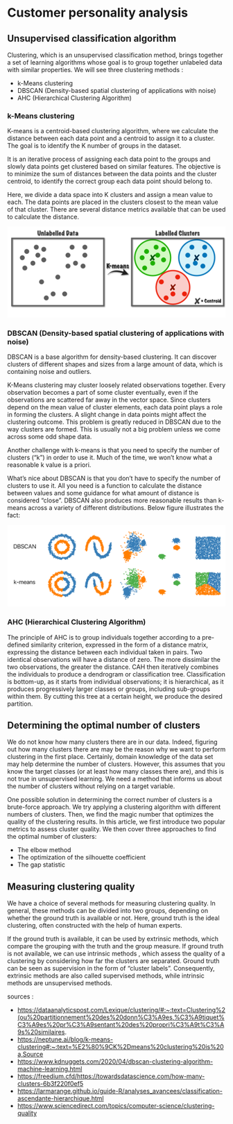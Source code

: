 # Customer personality analysis

## Unsupervised classification algorithm
Clustering, which is an unsupervised classification method, brings together a set of learning algorithms whose goal is to group together unlabeled data with similar properties.
We will see three clustering methods : 
- k-Means clustering
- DBSCAN (Density-based spatial clustering of applications with noise)
- AHC (Hierarchical Clustering Algorithm)

  
### k-Means clustering
K-means is a centroid-based clustering algorithm, where we calculate the distance between each data point and a centroid to assign it to a cluster. The goal is to identify the K number of groups in the dataset. 

It is an iterative process of assigning each data point to the groups and slowly data points get clustered based on similar features. The objective is to minimize the sum of distances between the data points and the cluster centroid, to identify the correct group each data point should belong to. 

Here, we divide a data space into K clusters and assign a mean value to each. The data points are placed in the clusters closest to the mean value of that cluster. There are several distance metrics available that can be used to calculate the distance. 

![k-means representation](./media/1_rw8IUza1dbffBhiA4i0GNQ.png)


### DBSCAN (Density-based spatial clustering of applications with noise)
DBSCAN is a base algorithm for density-based clustering. It can discover clusters of different shapes and sizes from a large amount of data, which is containing noise and outliers.

K-Means clustering may cluster loosely related observations together. Every observation becomes a part of some cluster eventually, even if the observations are scattered far away in the vector space. Since clusters depend on the mean value of cluster elements, each data point plays a role in forming the clusters. A slight change in data points might affect the clustering outcome. This problem is greatly reduced in DBSCAN due to the way clusters are formed. This is usually not a big problem unless we come across some odd shape data.

Another challenge with k-means is that you need to specify the number of clusters (“k”) in order to use it. Much of the time, we won’t know what a reasonable k value is a priori.

What’s nice about DBSCAN is that you don’t have to specify the number of clusters to use it. All you need is a function to calculate the distance between values and some guidance for what amount of distance is considered “close”. DBSCAN also produces more reasonable results than k-means across a variety of different distributions. Below figure illustrates the fact:

![dbscan vs k-means](./media/0_xu3GYMsWu9QiKNOo.png)

### AHC (Hierarchical Clustering Algorithm)

The principle of AHC is to group individuals together according to a pre-defined similarity criterion, expressed in the form of a distance matrix, expressing the distance between each individual taken in pairs. Two identical observations will have a distance of zero. The more dissimilar the two observations, the greater the distance. CAH then iteratively combines the individuals to produce a dendrogram or classification tree. Classification is bottom-up, as it starts from individual observations; it is hierarchical, as it produces progressively larger classes or groups, including sub-groups within them. By cutting this tree at a certain height, we produce the desired partition.

## Determining the optimal number of clusters
We do not know how many clusters there are in our data. Indeed, figuring out how many clusters there are may be the reason why we want to perform clustering in the first place. Certainly, domain knowledge of the data set may help determine the number of clusters. However, this assumes that you know the target classes (or at least how many classes there are), and this is not true in unsupervised learning. We need a method that informs us about the number of clusters without relying on a target variable.

One possible solution in determining the correct number of clusters is a brute-force approach. We try applying a clustering algorithm with different numbers of clusters. Then, we find the magic number that optimizes the quality of the clustering results. In this article, we first introduce two popular metrics to assess cluster quality. We then cover three approaches to find the optimal number of clusters:
- The elbow method
- The optimization of the silhouette coefficient
- The gap statistic

## Measuring clustering quality
We have a choice of several methods for measuring clustering quality. In general, these methods can be divided into two groups, depending on whether the ground truth is available or not. Here, ground truth is the ideal clustering, often constructed with the help of human experts.

If the ground truth is available, it can be used by extrinsic methods, which compare the grouping with the truth and the group measure. If ground truth is not available, we can use intrinsic methods , which assess the quality of a clustering by considering how far the clusters are separated. Ground truth can be seen as supervision in the form of “cluster labels”. Consequently, extrinsic methods are also called supervised methods, while intrinsic methods are unsupervised methods.

sources : 
- https://dataanalyticspost.com/Lexique/clustering/#:~:text=Clustering%2(ou%20partitionnement%20des%20donn%C3%A9es,%C3%A9tiquet%C3%A9es%20pr%C3%A9sentant%20des%20propri%C3%A9t%C3%A9s%20similaires.
- https://neptune.ai/blog/k-means-clustering#:~:text=%E2%80%9CK%2Dmeans%20clustering%20is%20a,Source
- https://www.kdnuggets.com/2020/04/dbscan-clustering-algorithm-machine-learning.html
- https://freedium.cfd/https://towardsdatascience.com/how-many-clusters-6b3f220f0ef5
- https://larmarange.github.io/guide-R/analyses_avancees/classification-ascendante-hierarchique.html
- https://www.sciencedirect.com/topics/computer-science/clustering-quality